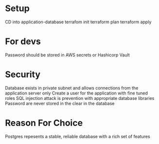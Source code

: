 # Setup
CD into application-database
terrafom init
terraform plan
terraform apply

# For devs
Password should be stored in AWS secrets or Hashicorp Vault

# Security
Database exists in private subnet and allows connections from the application server only
Create a user for the application with fine tuned roles 
SQL injection attack is prevention with appropriate database libraries
Password are never stored in the clear in the database

# Reason For Choice 
Postgres repesents a stable, reliable database with a rich set of features

